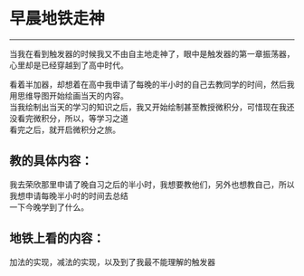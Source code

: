 #  早晨地铁走神
---
当我在看到触发器的时候我又不由自主地走神了，眼中是触发器的第一章振荡器，心里却是已经穿越到了高中时代。  

看着半加器，却想着在高中我申请了每晚的半小时的自己去教同学的时间，然后我用思维导图开始绘画当天的内容。  
当我绘制出当天的学习的知识之后，我又开始绘制甚至教授微积分，可惜现在我还没看完微积分，所以，等学习之道  
看完之后，就开启微积分之旅。

## 教的具体内容：
我去荣欣那里申请了晚自习之后的半小时，我想要教他们，另外也想教自己，所以我想申请每晚半小时的时间去总结  
一下今晚学到了什么。

## 地铁上看的内容：
加法的实现，减法的实现，以及到了我最不能理解的触发器
